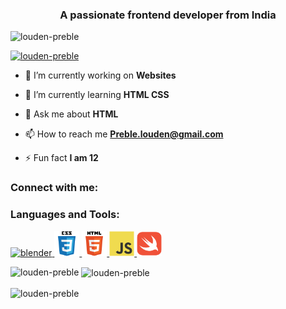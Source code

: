 <h3 align="center">A passionate frontend developer from India</h3>

<p align="left"> <img src="https://komarev.com/ghpvc/?username=louden-preble&label=Profile%20views&color=0e75b6&style=plastic" alt="louden-preble" /> </p>

<p align="left"> <a href="https://github.com/ryo-ma/github-profile-trophy"><img src="https://github-profile-trophy.vercel.app/?username=louden-preble" alt="louden-preble" /></a> </p>

- 🔭 I’m currently working on **Websites**

- 🌱 I’m currently learning **HTML CSS**

- 💬 Ask me about **HTML**

- 📫 How to reach me **Preble.louden@gmail.com**

- ⚡ Fun fact **I am 12**

<h3 align="left">Connect with me:</h3>
<p align="left">
</p>

<h3 align="left">Languages and Tools:</h3>
<p align="left"> <a href="https://www.blender.org/" target="_blank" rel="noreferrer"> <img src="https://download.blender.org/branding/community/blender_community_badge_white.svg" alt="blender" width="40" height="40"/> </a> <a href="https://www.w3schools.com/css/" target="_blank" rel="noreferrer"> <img src="https://raw.githubusercontent.com/devicons/devicon/master/icons/css3/css3-original-wordmark.svg" alt="css3" width="40" height="40"/> </a> <a href="https://www.w3.org/html/" target="_blank" rel="noreferrer"> <img src="https://raw.githubusercontent.com/devicons/devicon/master/icons/html5/html5-original-wordmark.svg" alt="html5" width="40" height="40"/> </a> <a href="https://developer.mozilla.org/en-US/docs/Web/JavaScript" target="_blank" rel="noreferrer"> <img src="https://raw.githubusercontent.com/devicons/devicon/master/icons/javascript/javascript-original.svg" alt="javascript" width="40" height="40"/> </a> <a href="https://developer.apple.com/swift/" target="_blank" rel="noreferrer"> <img src="https://raw.githubusercontent.com/devicons/devicon/master/icons/swift/swift-original.svg" alt="swift" width="40" height="40"/> </a> </p>

<p><img align="left" src="https://github-readme-stats.vercel.app/api/top-langs?username=louden-preble&show_icons=true&locale=en&layout=compact" alt="louden-preble" /></p>

<p>&nbsp;<img align="center" src="https://github-readme-stats.vercel.app/api?username=louden-preble&show_icons=true&locale=en" alt="louden-preble" /></p>

<p><img align="center" src="https://github-readme-streak-stats.herokuapp.com/?user=louden-preble&" alt="louden-preble" /></p>
